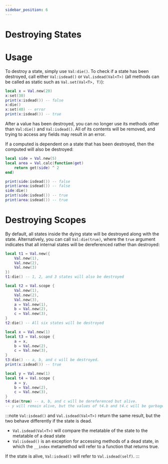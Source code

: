 ```yaml
---
sidebar_position: 6
---
```

# Destroying States
# Usage
To destroy a state, simply use `Val:die()`. To check if a state has been destroyed, call either `Val:isdead()` or `Val.isdead(Val<T>)` (all methods can be called as static such as `Val.set(Val<T>, T)`):
```lua
local x = Val.new(20)
x:set(30)
print(x:isdead()) -- false
x:die()
x:set(40) -- error
print(x:isdead()) -- true
```
After a value has been destroyed, you can no longer use its methods other than `Val:die()` and `Val:isdead()`. All of its contents will be removed, and trying to access any fields may result in an error.

If a computed is dependent on a state that has been destroyed, then the computed will also be destroyed:
```lua
local side = Val.new(5)
local area = Val.calc(function(get)
	return get(side) ^ 2
end)

print(side:isdead()) -- false
print(area:isdead()) -- false
side:die()
print(side:isdead()) -- true
print(area:isdead()) -- true
```
# Destroying Scopes
By default, all states inside the dying state will be destroyed along with the state. Alternatively, you can call `Val:die(true)`, where the `true` argument indicates that all internal states will be dereferenced rather than destroyed:
```lua
local t1 = Val.new({
	Val.new(1),
	Val.new(2),
	Val.new(3)
})
t1:die() -- 1, 2, and 3 states will also be destroyed

local t2 = Val.scope {
	Val.new(1),
	Val.new(2),
	Val.new(3),
	a = Val.new(1),
	b = Val.new(2),
	c = Val.new(3),
}
t2:die() -- All six states will be destroyed

local x = Val.new(1)
local t3 = Val.scope {
	a = x,
	b = Val.new(2),
	c = Val.new(3),
}
t3:die() -- a, b, and c will be destroyed.
print(x:isdead()) -- true

local y = Val.new(1)
local t4 = Val.scope {
	a = y,
	b = Val.new(2),
	c = Val.new(3),
}
t4:die(true) -- a, b, and c will be dereferenced but alive.
-- y will remain alive, but the values of t4.b and t4.c will be garbage collected
```
:::note
`Val:isdead()` and `Val.isdead(Val<T>)` return the same result, but the two behave differently if the state is dead.
- `Val.isdead(Val<T>)` will compare the metatable of the state to the metatable of a dead state
- `Val:isdead()` is an exception for accessing methods of a dead state, in which the `__index` metamethod will refer to a function that returns true.

If the state is alive, `Val:isdead()` will refer to `Val.isdead(self)`.
:::